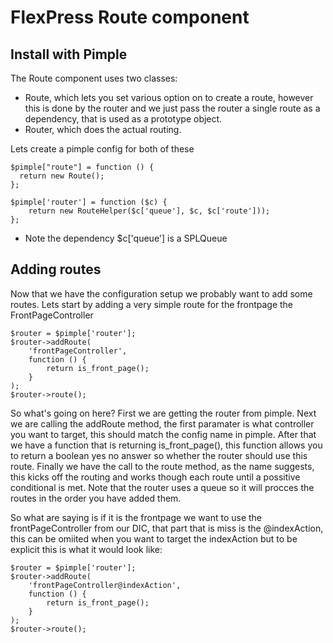 # FlexPress Route component

## Install with Pimple
The Route component uses two classes:
- Route, which lets you set various option on to create a route, however this is done by the router and we just pass the router a single route as a dependency, that is used as a prototype object.
- Router, which does the actual routing.

Lets create a pimple config for both of these

```
$pimple["route"] = function () {
  return new Route();
};

$pimple['router'] = function ($c) {
    return new RouteHelper($c['queue'], $c, $c['route']));
};
```
- Note the dependency $c['queue']  is a SPLQueue

## Adding routes
Now that we have the configuration setup we probably want to add some routes. Lets start by adding a very simple route for the frontpage the FrontPageController

```
$router = $pimple['router'];
$router->addRoute(
    'frontPageController',
    function () {
        return is_front_page();
    }
);
$router->route();
```

So what's going on here? First we are getting the router from pimple. Next we are calling the addRoute method, the first paramater is what controller you want to target, this should match the config name in pimple. After that we have a function that is returning is_front_page(), this function allows you to return a boolean yes no answer so whether the router should use this route. Finally we have the call to the route method, as the name suggests, this kicks off the routing and works though each route until a possitive conditional is met. Note that the router uses a queue so it will procces the routes in the order you have added them.

So what are saying is if it is the frontpage we want to use the frontPageController from our DIC, that part that is miss is the @indexAction, this can be omiited when you want to target the indexAction but to be explicit this is what it would look like:

```
$router = $pimple['router'];
$router->addRoute(
    'frontPageController@indexAction',
    function () {
        return is_front_page();
    }
);
$router->route();
```
